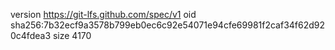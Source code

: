 version https://git-lfs.github.com/spec/v1
oid sha256:7b32ecf9a3578b799eb0ec6c92e54071e94cfe69981f2caf34f62d920c4fdea3
size 4170
